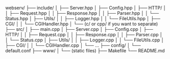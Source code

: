 webserv/
├── include/
│   ├── Server.hpp
│   ├── Config.hpp
│   ├── HTTP/
│   │   ├── Request.hpp
│   │   ├── Response.hpp
│   │   ├── Parser.hpp
│   │   └── Status.hpp
│   ├── Utils/
│   │   ├── Logger.hpp
│   │   └── FileUtils.hpp
│   ├── CGI/
│   │   └── CGIHandler.hpp
│   └── (c/ or cpp/ if you want to separate)
├── src/
│   ├── main.cpp
│   ├── Server.cpp
│   ├── Config.cpp
│   ├── HTTP/
│   │   ├── Request.cpp
│   │   ├── Response.cpp
│   │   ├── Parser.cpp
│   │   └── Status.cpp
│   ├── Utils/
│   │   ├── Logger.cpp
│   │   └── FileUtils.cpp
│   ├── CGI/
│   │   └── CGIHandler.cpp
│   └── ...
├── config/
│   └── default.conf
├── www/
│   └── (static files)
├── Makefile
└── README.md
